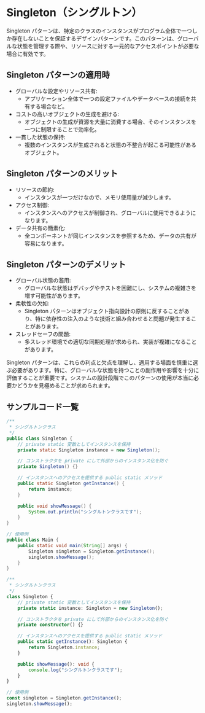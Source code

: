 #  Singleton（シングルトン）

Singleton パターンは、特定のクラスのインスタンスがプログラム全体で一つしか存在しないことを保証するデザインパターンです。このパターンは、グローバルな状態を管理する際や、リソースに対する一元的なアクセスポイントが必要な場合に有効です。

## Singleton パターンの適用時

- グローバルな設定やリソース共有:
  - アプリケーション全体で一つの設定ファイルやデータベースの接続を共有する場合など。
- コストの高いオブジェクトの生成を避ける:
  - オブジェクトの生成が資源を大量に消費する場合、そのインスタンスを一つに制限することで効率化。
- 一貫した状態の保持:
  - 複数のインスタンスが生成されると状態の不整合が起こる可能性があるオブジェクト。

## Singleton パターンのメリット

- リソースの節約:
  - インスタンスが一つだけなので、メモリ使用量が減少します。
- アクセス制御:
  - インスタンスへのアクセスが制御され、グローバルに使用できるようになります。
- データ共有の簡素化:
  - 全コンポーネントが同じインスタンスを参照するため、データの共有が容易になります。

## Singleton パターンのデメリット

- グローバル状態の濫用:
  - グローバルな状態はデバッグやテストを困難にし、システムの複雑さを増す可能性があります。
- 柔軟性の欠如:
  - Singleton パターンはオブジェクト指向設計の原則に反することがあり、特に依存性の注入のような技術と組み合わせると問題が発生することがあります。
- スレッドセーフの問題:
  - 多スレッド環境での適切な同期処理が求められ、実装が複雑になることがあります。

Singleton パターンは、これらの利点と欠点を理解し、適用する場面を慎重に選ぶ必要があります。特に、グローバルな状態を持つことの副作用や影響を十分に評価することが重要です。システムの設計段階でこのパターンの使用が本当に必要かどうかを見極めることが求められます。

## サンプルコード一覧

```java
/**
 * シングルトンクラス 
 */
public class Singleton {
    // private static 変数としてインスタンスを保持
    private static Singleton instance = new Singleton();

    // コンストラクタを private にして外部からのインスタンス化を防ぐ
    private Singleton() {}

    // インスタンスへのアクセスを提供する public static メソッド
    public static Singleton getInstance() {
        return instance;
    }

    public void showMessage() {
        System.out.println("シングルトンクラスです");
    }
}

// 使用例
public class Main {
    public static void main(String[] args) {
        Singleton singleton = Singleton.getInstance();
        singleton.showMessage();
    }
}
```

```typescript
/**
 * シングルトンクラス 
 */
class Singleton {
    // private static 変数としてインスタンスを保持
    private static instance: Singleton = new Singleton();

    // コンストラクタを private にして外部からのインスタンス化を防ぐ
    private constructor() {}

    // インスタンスへのアクセスを提供する public static メソッド
    public static getInstance(): Singleton {
        return Singleton.instance;
    }

    public showMessage(): void {
        console.log("シングルトンクラスです");
    }
}

// 使用例
const singleton = Singleton.getInstance();
singleton.showMessage();
```